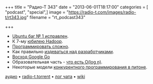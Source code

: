 +++
title = "Радио-Т 343"
date = "2013-06-01T18:17:00"
categories = [ "podcast", "special",]
image = "https://radio-t.com/images/radio-t/rt343.jpg"
filename = "rt_podcast343"

+++

* [Ubuntu баг № 1 исправлен](http://habrahabr.ru/post/181570/).
* К 7-му [юбилею Hadoop](http://blog.cloudera.com/blog/2013/04/seven-thoughts-on-hadoops-seventh-birthday/).
* [Программировать сложно](http://www.nilunder.com/blog/2013/04/28/programming-is-not-easy/).
* Как правильно [издеваться над разработчиками](http://www.infoworld.com/d/application-development/16-ways-torture-developers-215773).
* [Восход Google Go](http://arstechnica.com/information-technology/2013/05/my-favorite-programming-language-googles-go-has-some-coders-raving/)
* Образовательная часть - [что есть O(log n)](http://stackoverflow.com/questions/2307283/what-does-olog-n-mean-exactly/2307314).
* Некоторые модели [конкурентного программирования в питоне](http://www.devmusings.com/blog/2013/05/23/python-concurrency/).

[аудио](http://cdn.radio-t.com/rt_podcast343.mp3) • [radio-t.torrent](http://www.radio-t.com/torrents/rt_podcast343.mp3.torrent) • [лог чата](http://chat.radio-t.com/logs/radio-t-343.html) • [wiki](http://wiki.radio-t.com/%D0%92%D1%8B%D0%BF%D1%83%D1%81%D0%BA_343)<audio src="http://cdn.radio-t.com/rt_podcast343.mp3" preload="none"></audio>
